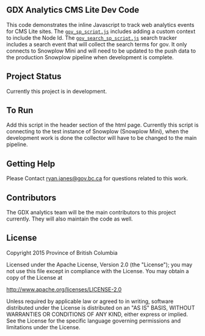 ## GDX Analytics CMS Lite Dev Code

This code demonstrates the inline Javascript to track web analytics events for CMS Lite sites. The [`gov_sp_script.js`](./gov_sp_script.js) includes adding a custom context to include the Node Id. The [`gov_search_sp_script.js`](./gov_search_sp_script.js) search tracker includes a search event that will collect the search terms for gov. It only connects to Snowplow Mini and will need to be updated to the push data to the production Snowplow pipeline when development is complete.

## Project Status

Currently this project is in development.

## To Run

Add this script in the header section of the html page. Currently this script is connecting to the test instance of Snowplow (Snowplow Mini), when the development work is done the collector will have to be changed to the main pipeline.

## Getting Help

Please Contact ryan.janes@gov.bc.ca for questions related to this work. 

## Contributors

The GDX analytics team will be the main contributors to this project currently. They will also maintain the code as well. 

## License

Copyright 2015 Province of British Columbia

Licensed under the Apache License, Version 2.0 (the "License");
you may not use this file except in compliance with the License.
You may obtain a copy of the License at

   http://www.apache.org/licenses/LICENSE-2.0

Unless required by applicable law or agreed to in writing, software
distributed under the License is distributed on an "AS IS" BASIS,
WITHOUT WARRANTIES OR CONDITIONS OF ANY KIND, either express or implied.
See the License for the specific language governing permissions and limitations under the License.

